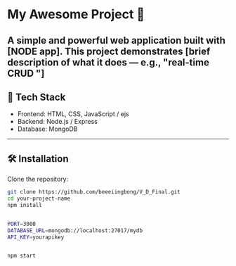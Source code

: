 # My Awesome Project 🚀

A simple and powerful web application built with [NODE app]. This project demonstrates [brief description of what it does — e.g., "real-time CRUD "]
---

## 🧰 Tech Stack

- Frontend: HTML, CSS, JavaScript / ejs
- Backend: Node.js / Express
- Database: MongoDB 

---

## 🛠️ Installation

Clone the repository:

```bash
git clone https://github.com/beeeiingbong/V_D_Final.git
cd your-project-name
npm install


PORT=3000
DATABASE_URL=mongodb://localhost:27017/mydb
API_KEY=yourapikey


npm start




